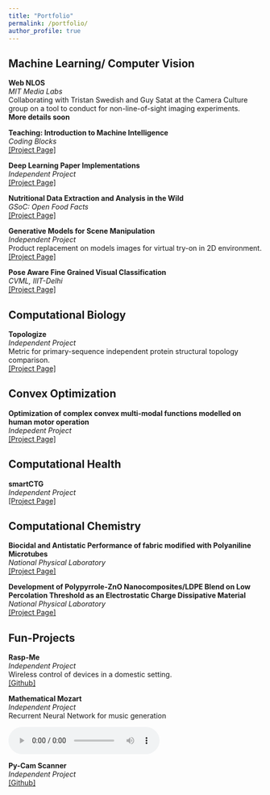 ```yaml
---
title: "Portfolio"
permalink: /portfolio/
author_profile: true
---
```


## Machine Learning/ Computer Vision

<b>Web NLOS</b><br>
<i>MIT Media Labs</i>
<br>
Collaborating with Tristan Swedish and Guy Satat at the Camera Culture group on a tool to conduct for non-line-of-sight imaging experiments.<br>
<b>More details soon</b>

<b>Teaching: Introduction to Machine Intelligence</b><br>
<i>Coding Blocks</i><br>
[[Project Page]](../projects/codingblocks)

<b>Deep Learning Paper Implementations</b><br>
<i>Independent Project</i> <br>
[[Project Page]](../projects/paper-implementations)

<b>Nutritional Data Extraction and Analysis in the Wild</b><br>
<i>GSoC: Open Food Facts</i>
<br>
[[Project Page]](../projects/gsoc18)

<b>Generative Models for Scene Manipulation</b><br>
<i>Independent Project</i>
<br>
Product replacement on models images for virtual try-on in 2D environment.
<br>
[[Project Page]](../projects/scenemanipulation)

<b>Pose Aware Fine Grained Visual Classification</b><br>
<i>CVML, IIIT-Delhi</i>
<br>
[[Project Page]](../publications/FGVC)

## Computational Biology

<b>Topologize</b><br>
<i>Independent Project</i>
<br>
Metric for primary-sequence independent protein structural topology comparison.
<br>
[[Project Page]](../projects/topologize)

## Convex Optimization

<b>Optimization of complex convex multi-modal functions modelled on human motor operation</b><br>
<i>Indepedent Project</i>
<br>
[[Project Page]](../publications/HIDE)

## Computational Health

<b>smartCTG</b><br>
<i>Independent Project</i>
<br>
[[Project Page]](../projects/smartCTG)

## Computational Chemistry

<b>Biocidal and Antistatic Performance of fabric modified with Polyaniline Microtubes</b><br>
<i>National Physical Laboratory</i>
<br>
[[Project Page]](../publications/chem)

<b>Development of Polypyrrole-ZnO Nanocomposites/LDPE Blend on Low Percolation Threshold as an Electrostatic Charge Dissipative Material</b><br>
<i>National Physical Laboratory</i>
<br>
[[Project Page]](../projects/amwc2015)

## Fun-Projects

<b>Rasp-Me</b><br>
<i>Independent Project</i>
<br>
Wireless control of devices in a domestic setting.
<br>
[[Github]](https://github.com/ayushchopra96/PiController.git)

<b>Mathematical Mozart</b><br>
<i>Independent Project</i>
<br>
Recurrent Neural Network for music generation
<br>
<div id="music"><audio controls>                                         
	<source src="../files/audio-sample.mp4" type="audio/mpeg">
	    Your browser does not support the audio element.
</audio></div>

<b>Py-Cam Scanner</b><br>
<i>Independent Project</i>
<br>
[[Github]](https://github.com/ayushchopra96/PythonCamScanner.git)